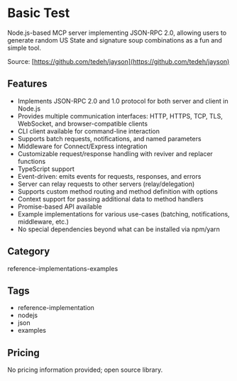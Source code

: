 # Basic Test

Node.js-based MCP server implementing JSON-RPC 2.0, allowing users to generate random US State and signature soup combinations as a fun and simple tool.

Source: [https://github.com/tedeh/jayson](https://github.com/tedeh/jayson)

## Features
- Implements JSON-RPC 2.0 and 1.0 protocol for both server and client in Node.js
- Provides multiple communication interfaces: HTTP, HTTPS, TCP, TLS, WebSocket, and browser-compatible clients
- CLI client available for command-line interaction
- Supports batch requests, notifications, and named parameters
- Middleware for Connect/Express integration
- Customizable request/response handling with reviver and replacer functions
- TypeScript support
- Event-driven: emits events for requests, responses, and errors
- Server can relay requests to other servers (relay/delegation)
- Supports custom method routing and method definition with options
- Context support for passing additional data to method handlers
- Promise-based API available
- Example implementations for various use-cases (batching, notifications, middleware, etc.)
- No special dependencies beyond what can be installed via npm/yarn

## Category
reference-implementations-examples

## Tags
- reference-implementation
- nodejs
- json
- examples

## Pricing
No pricing information provided; open source library.
